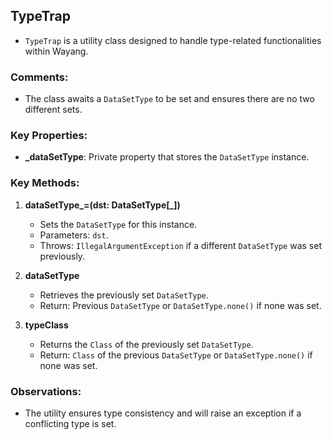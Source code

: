 <!--

  Licensed to the Apache Software Foundation (ASF) under one or more
  contributor license agreements.  See the NOTICE file distributed with
  this work for additional information regarding copyright ownership.
  The ASF licenses this file to You under the Apache License, Version 2.0
  (the "License"); you may not use this file except in compliance with
  the License.  You may obtain a copy of the License at

      http://www.apache.org/licenses/LICENSE-2.0

  Unless required by applicable law or agreed to in writing, software
  distributed under the License is distributed on an "AS IS" BASIS,
  WITHOUT WARRANTIES OR CONDITIONS OF ANY KIND, either express or implied.
  See the License for the specific language governing permissions and
  limitations under the License.

-->

## TypeTrap
- `TypeTrap` is a utility class designed to handle type-related functionalities within Wayang.

### Comments:
- The class awaits a `DataSetType` to be set and ensures there are no two different sets.

### Key Properties:
- **_dataSetType**: Private property that stores the `DataSetType` instance.

### Key Methods:
1. **dataSetType_=(dst: DataSetType[_])**
   - Sets the `DataSetType` for this instance.
   - Parameters: `dst`.
   - Throws: `IllegalArgumentException` if a different `DataSetType` was set previously.

2. **dataSetType**
   - Retrieves the previously set `DataSetType`.
   - Return: Previous `DataSetType` or `DataSetType.none()` if none was set.

3. **typeClass**
   - Returns the `Class` of the previously set `DataSetType`.
   - Return: `Class` of the previous `DataSetType` or `DataSetType.none()` if none was set.

### Observations:
- The utility ensures type consistency and will raise an exception if a conflicting type is set.